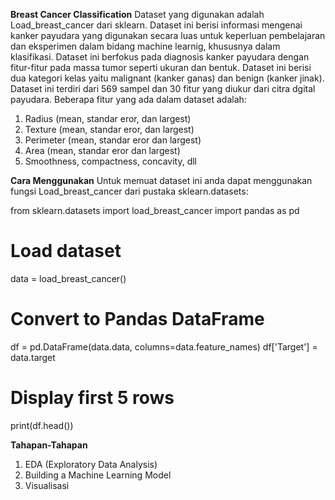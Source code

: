 **Breast Cancer Classification**
Dataset yang digunakan adalah Load_breast_cancer dari sklearn. Dataset ini berisi informasi mengenai kanker payudara yang digunakan secara luas untuk keperluan pembelajaran dan eksperimen dalam bidang machine learnig, khususnya dalam klasifikasi. Dataset ini berfokus pada diagnosis kanker payudara dengan fitur-fitur pada massa tumor seperti ukuran dan bentuk. Dataset ini berisi dua kategori kelas yaitu malignant (kanker ganas) dan benign (kanker jinak).
Dataset ini terdiri dari 569 sampel dan 30 fitur yang diukur dari citra dgital payudara. Beberapa fitur yang ada dalam dataset adalah: 
1. Radius (mean, standar eror, dan largest)
2. Texture (mean, standar eror, dan largest)
3. Perimeter (mean, standar eror dan largest)
4. Area (mean, standar eror dan largest)
5. Smoothness, compactness, concavity, dll

**Cara Menggunakan**
Untuk memuat dataset ini anda dapat menggunakan fungsi Load_breast_cancer dari pustaka sklearn.datasets:

from sklearn.datasets import load_breast_cancer
import pandas as pd

# Load dataset
data = load_breast_cancer()

# Convert to Pandas DataFrame
df = pd.DataFrame(data.data, columns=data.feature_names)
df['Target'] = data.target

# Display first 5 rows
print(df.head())

**Tahapan-Tahapan**
1. EDA (Exploratory Data Analysis)
2. Building a Machine Learning Model
3. Visualisasi
